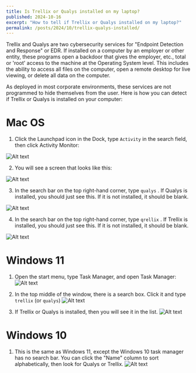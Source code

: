 ```yaml
---
title: Is Trellix or Qualys installed on my laptop?
published: 2024-10-16
excerpt: "How to tell if Trellix or Qualys installed on my laptop?"
permalink: /posts/2024/10/trellix-qualys-installed/ 
---
```


Trellix and Qualys are two cybersecurity services for "Endpoint Detection and Response" or EDR. If installed on a computer by an employer or other entity, these programs open a backdoor that gives the employer, etc., total or 'root' access to the machine at the Operating System level. This includes the ability to access all files on the computer, open a remote desktop for live viewing, or delete all data on the computer.

As deployed in most corporate environments, these services are not programmed to hide themselves from the user. Here is how you can detect if Trellix or Qualys is installed on your computer:

# Mac OS

1. Click the Launchpad icon in the Dock, type `Activity` in the search field, then click Activity Monitor:

![Alt text](https://stuartgeiger.com/assets/qualys/activity_mon.png)

2. You will see a screen that looks like this:
  
![Alt text](https://stuartgeiger.com/assets/qualys/activity_mon_2.png)

3. In the search bar on the top right-hand corner, type `qualys` . If Qualys is installed, you should just see this. If it is not installed, it should be blank.

![Alt text](https://stuartgeiger.com/assets/qualys/activity_mon_qualys.png)

4. In the search bar on the top right-hand corner, type `qrellix` . If Trellix is installed, you should just see this. If it is not installed, it should be blank.

![Alt text](https://stuartgeiger.com/assets/qualys/activity_mon_trellix.png)

# Windows 11

1. Open the start menu, type Task Manager, and open Task Manager:
![Alt text](https://stuartgeiger.com/assets/qualys/trellix1.png)

2. In the top middle of the window, there is a search box. Click it and type `trellix` (or `qualys`)
![Alt text](https://stuartgeiger.com/assets/qualys/trellix2.png)

3. If Trellix or Qualys is installed, then you will see it in the list.
![Alt text](https://stuartgeiger.com/assets/qualys/trellix3.png)

# Windows 10 

1. This is the same as Windows 11, except the Windows 10 task manager has no search bar. You can click the "Name" column to sort alphabetically, then look for Qualys or Trellix.
![Alt text](https://stuartgeiger.com/assets/qualys/trellixwin10.png)
